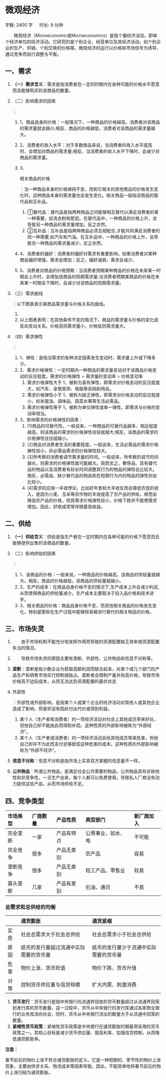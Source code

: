 # 微观经济[](https://sakib.local/常识判断/经济篇/微观经济.html#微观经济)

 字数: 2400 字   时长: 9 分钟

  微观经济（Microeconomic或Microeconomics）是指个量经济活动，即单个经济单位的经济活动。它研究的是个别企业、经营单位及其经济活动，如个别企业的生产、供销、个别交换的价格等。微观经济的运行以价格和市场信号为诱导，通过竞争而自行调整与平衡。

## 一、需求[](https://sakib.local/常识判断/经济篇/微观经济.html#一、需求)

1. **（一）需求含义**：需求是指消费者在一定的时期内在各种可能的价格水平愿意而且能够购买的该商品的数量。

2. （二）影响需求的因素

   ：

   1. 1、商品自身的价格：一般情况下，一种商品的价格越高，消费者对该商品的需求量就会越小;相反，商品的价格越低，消费者对该商品的需求量越大。

   2. 2、消费者的收入水平：对于多数商品来说，当消费者的收入水平提高时，会增加对商品的需求量;相反，当消费者的收入水平下降时，会减少对商品的需求量。

   3. 3、

      相关商品的价格

      ：当一种商品本身的价格保持不变，而和它相关的其他商品的价格发生变化时，这种商品本身的需求量也会发生变化。相关商品一般指该商品的替代品和互补品。

      1. ①替代品：替代品是指两种商品之间能够相互替代以满足消费者的某一种需要，如洗衣粉和肥皂。在替代品中，一种商品的价格上升，会导致另一种商品的需求量增加，反之亦然。
      2. ②互补品：互补品是指两种商品必须互相配合,才能共同满足消费者的同一种需要,如汽车和汽油。在互补品中，一种商品的价格上升，会导致另一种商品的需求量减少，反之亦然。

   4. 4、消费者的偏好：消费者的偏好对需求有重要影响。如果消费者对某种商品偏好增强，需求会增加；反之，偏好减弱，需求会减少。

   5. 5、消费者对商品的价格预期：当消费者预期某种商品的价格在未来某一时期会上升时，会增加该商品的现期需求量;当消费者预期某商品的价格在未来某一时期会下降时，会减少对该商品的现期需求量。

3. （三）需求曲线

   ：以下图表表示某商品需求量与价格关系的曲线。

   1. 
   2. 以上图表表明：在其他条件不变的情况下，商品的需求量与价格的变化成反向变动关系。价格高则需求量小，价格低则需求量大。

4. （四）需求弹性

   ：

   1. 1、弹性：是指当需求的各种决定因素发生变动时，需求量上升或下降多少。
   2. 2、需求价格弹性：一定时期内一种商品的需求量变动对于该商品价格变动的反应程度。需求的价格弹性 = 需求量的变动率 ÷ 价格变动率
      1. 需求价格弹性大于 1，被称为富有弹性，即需求对价格变动的反应程度大，如汽车、金银首饰、电脑等高档耐用品。
      2. 需求价格弹性小于 1，被称为缺乏弹性，即需求对价格变动的反应程度小，如米面油、调味品、蔬菜水果等生活必需品。
      3. 需求价格弹性等于 1，被称为单位弹性或单一弹性，即需求与价格的变动率相当。
   3. 3、影响需求的价格弹性的因素：
      1. (1)商品的可替代性。一般说来，一种商品的可替代品越多，相近程度越高，则该商品的需求的价格弹性往往就越大;相反，该商品的需求的价格弹性往往就越小。
      2. (2)商品对消费者生活的重要程度。一般说来，生活必需品的需求价格弹性较小，非必需品需求的价格弹性较大。
      3. (3)所考察的消费者调节需求量的时间。一般说来，所考察的调节时间越长，则需求的价格弹性就可能越大。简而言之，奢侈品、具有替代品的物品以及消费者有较长时间调整其行为的物品的弹性会比较大。相反，必需品、缺少替代品的物品和在短期行为内的物品的弹性则会比较小。
      4. (4)需求的应用一丰收悖论。比如好年景和大丰收反而会降低农民的收入，是因为小麦、玉米等农作物的丰收提高了农产品的供给，继而会降低农产品的价格，但其需求价格弹性较小，价格下跌并不能使需求增加，因此，好收成常常伴随着低收益。

## 二、供给[](https://sakib.local/常识判断/经济篇/微观经济.html#二、供给)

1. **（一）供给含义**：供给是指生产者在一定时期内在各种可能的价格下愿意而且能够提供出售的该商品的数量。

2. （二）影响供给的因素

   ：

   1. 1、该商品的价格：一般来说，一种商品的价格越高，该商品的供给量就越大。相反，商品的价格越低，该商品的供给量就越小。
   2. 2、生产的成本：在商品自身价格不变的情况下,生产成本上升会减少利润,从而使得商品的供给量减少。生产成本主要取决于投入品价格和技术进步。
   3. 3、相关商品的价格：商品自身价格不变，而其他相关商品的价格发生变化，特别是那些在生产过程中能够轻易被进行替代的相关物品的价格。

## 三、市场失灵[](https://sakib.local/常识判断/经济篇/微观经济.html#三、市场失灵)

1.   由于市场机制不能充分地发挥作用而导致的资源配置缺乏效率或资源配置失当的情况。

2.   导致市场失灵的原因主要有垄断、外部性、公共物品和信息不对称等。

3. **垄断**：垄断是指少数企业为获取高额利润而联合起来，对某个或几个部门的产品生产和销售市场实行控制或独占。垄断者会限制产量并抬高价格，导致市场价格高于边际成本，从而无法达到资源配置的最优状态‌

4. 外部性

   ：外部性或外部影响，是指某个人或某个企业的经济活动对其他人或其他企业造成了影响，但是却没有因此付出代价或得到利益。

   1. 某个人（生产者和消费者）的一项经济活动对社会上其他成员带来好处，但他自己却不能由此而得到补偿。这种性质的外部影响被称为“外部经济”。
   2. 某个人（生产者或消费者）的一项经济活动会给其他成员带来危害，但他自己却并不为此而支付足够抵偿这种危害的成本。这种性质的外部影响被称为“外部不经济”。

5. **信息不对称**：信息不对称是指市场上买卖双方掌握的信息量不一样。

6. **公共物品**：所谓公共物品，是满足社会公共需要的物品。公共物品具有非排他性和非竞争性，一旦生产出来，每个人都可以免费使用，导致私人厂商没有动力提供这些产品，从而市场供给不足‌。

## 四、竞争类型[](https://sakib.local/常识判断/经济篇/微观经济.html#四、竞争类型)

| 市场类型 | 厂商数量 | 产品性质   | 典型部门           | 新厂商加入 |
| :------- | :------- | :--------- | :----------------- | :--------- |
| 完全垄断 | 一家     | 产品有特点 | 公用事业，如水、电 | 不可能     |
| 完全竞争 | 很多     | 产品无差别 | 农产品             | 容易       |
| 垄断竞争 | 很多     | 产品无差别 | 轻工产品、零售业   | 较易       |
| 寡头垄断 | 几家     | 产品有差别 | 石油、通讯         | 不易       |

### 总需求和总供给的均衡[](https://sakib.local/常识判断/经济篇/微观经济.html#总需求和总供给的均衡)

|      | 通货膨胀                               | 通货紧缩                               |
| :--- | :------------------------------------- | :------------------------------------- |
| 实质 | 社会总需求大于社会总供给               | 社会总需求小于社会总供给               |
| 原因 | 纸币的发行量超过流通中实际需要的货币量 | 纸币的发行量少于流通中实际需要的货币量 |
| 危害 | 物价上涨、货币贬值                     | 物价下跌、货币升值                     |
| 对策 | 控制货币供应量与信贷规模               | 扩大内需、刺激消费                     |

1. **货币发行**：货币发行是指中央银行向流通界投放的货币数量超过从流通界回笼到发行库的货币数量。这一过程中，货币从中央银行的发行库通过各家商业银行的业务库流向社会，同时，货币从中央银行流出的数量大于从流通中回笼的数量。
2. **紧缩性货币政策**：紧缩性货币政策是中央银行在通货膨胀时期最常采用的货币政策之一。其核心目标是减少货币供应量、提高利率、加强信贷控制，从而降低通货膨胀率。

**注意：**

春节前后的物价上涨不符合通货膨胀的定义。它是一种短期的、季节性的物价上涨现象，主要由供求关系、物流成本等因素导致。因此，不能简单地将春节前后的物价上涨归结为通货膨胀。

